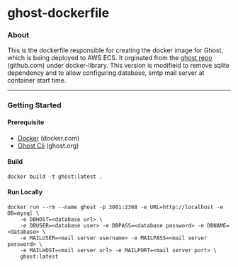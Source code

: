 # ghost-dockerfile

### About

This is the dockerfile responsible for creating the docker image for Ghost,
which is being deployed to AWS ECS. It orginated from the
[ghost repo](https://github.com/docker-library/ghost/tree/d597db3b33396195576710c3af6c4c9dffbc454d/3/debian)
(github.com) under docker-library. This version is modifieid to remove sqlite
dependency and to allow configuring database, smtp mail server at container start time.

----

### Getting Started

#### Prerequisite

- [Docker](https://docs.docker.com/get-started/) (docker.com)
- [Ghost Cli](https://ghost.org/docs/ghost-cli/) (ghost.org)


#### Build

```
docker build -t ghost:latest .
```

#### Run Locally

```
docker run --rm --name ghost -p 3001:2368 -e URL=http://localhost -e DB=mysql \
	-e DBHOST=<database url> \
	-e DBUSER=<database user> -e DBPASS=<database password> -e DBNAME=<database> \
	-e MAILUSER=<mail server username> -e MAILPASS=<mail server password> \
	-e MAILHOST=<mail server url> -e MAILPORT=<mail server port> \
	ghost:latest
```
